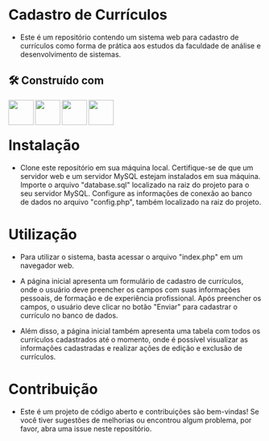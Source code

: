 # Cadastro de Currículos
 - Este é um repositório contendo um sistema web para cadastro de currículos
 como forma de prática aos estudos da faculdade de análise e desenvolvimento de sistemas.
 
 
## 🛠️ Construído com

<img align="left" src="https://cdn.jsdelivr.net/gh/devicons/devicon/icons/html5/html5-original-wordmark.svg" width="50" height="50"/>
<img align="left" src="https://cdn.jsdelivr.net/gh/devicons/devicon/icons/css3/css3-original-wordmark.svg"  width="50" height="50"/>
<img align="left" src="https://cdn.jsdelivr.net/gh/devicons/devicon/icons/php/php-original.svg" width="50" height="50"/>
<img align="left" src="https://cdn.jsdelivr.net/gh/devicons/devicon/icons/mysql/mysql-original-wordmark.svg" width="50" height="50"/>

<br>
<br>

# Instalação
 - Clone este repositório em sua máquina local.
 Certifique-se de que um servidor web e um servidor MySQL estejam instalados em sua máquina.
 Importe o arquivo "database.sql" localizado na raiz do projeto para o seu servidor MySQL.
 Configure as informações de conexão ao banco de dados no arquivo "config.php", também localizado na raiz do projeto.

# Utilização
- Para utilizar o sistema, basta acessar o arquivo "index.php" em um navegador web.

- A página inicial apresenta um formulário de cadastro de currículos, onde o usuário deve preencher os campos com suas informações pessoais, de formação e de experiência profissional. Após preencher os campos, o usuário deve clicar no botão "Enviar" para cadastrar o currículo no banco de dados.

- Além disso, a página inicial também apresenta uma tabela com todos os currículos cadastrados até o momento, onde é possível visualizar as informações cadastradas e realizar ações de edição e exclusão de currículos.

# Contribuição
- Este é um projeto de código aberto e contribuições são bem-vindas! Se você tiver sugestões de melhorias ou encontrou algum problema, por favor, abra uma issue neste repositório.
